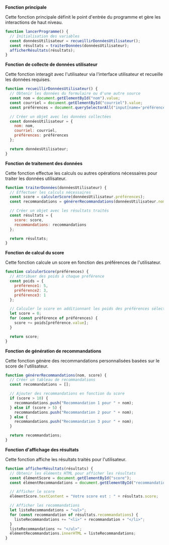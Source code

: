 **Fonction principale**

Cette fonction principale définit le point d'entrée du programme et gère les interactions de haut niveau.

```javascript
function lancerProgramme() {
  // Initialisation des variables
  const donnéesUtilisateur = recueillirDonnéesUtilisateur();
  const résultats = traiterDonnées(donnéesUtilisateur);
  afficherRésultats(résultats);
}
```

**Fonction de collecte de données utilisateur**

Cette fonction interagit avec l'utilisateur via l'interface utilisateur et recueille les données requises.

```javascript
function recueillirDonnéesUtilisateur() {
  // Obtenir les données du formulaire ou d'une autre source
  const nom = document.getElementById("nom").value;
  const courriel = document.getElementById("courriel").value;
  const préférences = document.querySelectorAll("input[name='préférences']:checked");

  // Créer un objet avec les données collectées
  const donnéesUtilisateur = {
    nom: nom,
    courriel: courriel,
    préférences: préférences
  };

  return donnéesUtilisateur;
}
```

**Fonction de traitement des données**

Cette fonction effectue les calculs ou autres opérations nécessaires pour traiter les données utilisateur.

```javascript
function traiterDonnées(donnéesUtilisateur) {
  // Effectuer les calculs nécessaires
  const score = calculerScore(donnéesUtilisateur.préférences);
  const recommandations = générerRecommandations(donnéesUtilisateur.nom, score);

  // Créer un objet avec les résultats traités
  const résultats = {
    score: score,
    recommandations: recommandations
  };

  return résultats;
}
```

**Fonction de calcul du score**

Cette fonction calcule un score en fonction des préférences de l'utilisateur.

```javascript
function calculerScore(préférences) {
  // Attribuer des poids à chaque préférence
  const poids = {
    préférence1: 5,
    préférence2: 3,
    préférence3: 1
  };

  // Calculer le score en additionnant les poids des préférences sélectionnées
  let score = 0;
  for (const préférence of préférences) {
    score += poids[préférence.value];
  }

  return score;
}
```

**Fonction de génération de recommandations**

Cette fonction génère des recommandations personnalisées basées sur le score de l'utilisateur.

```javascript
function générerRecommandations(nom, score) {
  // Créer un tableau de recommandations
  const recommandations = [];

  // Ajouter des recommandations en fonction du score
  if (score > 10) {
    recommandations.push("Recommandation 1 pour " + nom);
  } else if (score > 5) {
    recommandations.push("Recommandation 2 pour " + nom);
  } else {
    recommandations.push("Recommandation 3 pour " + nom);
  }

  return recommandations;
}
```

**Fonction d'affichage des résultats**

Cette fonction affiche les résultats traités pour l'utilisateur.

```javascript
function afficherRésultats(résultats) {
  // Obtenir les éléments HTML pour afficher les résultats
  const élémentScore = document.getElementById("score");
  const élémentRecommandations = document.getElementById("recommandations");

  // Afficher le score
  élémentScore.textContent = "Votre score est : " + résultats.score;

  // Afficher les recommandations
  let listeRecommandations = "<ul>";
  for (const recommandation of résultats.recommandations) {
    listeRecommandations += "<li>" + recommandation + "</li>";
  }
  listeRecommandations += "</ul>";
  élémentRecommandations.innerHTML = listeRecommandations;
}
```